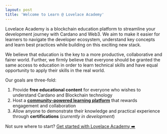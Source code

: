 ```yaml
---
layout: post
title: 'Welcome to Learn @ Lovelace Academy'
---
```


Lovelace Academy is a blockchain education platform to streamline your development journey with Cardano and Web3. We aim to make it easier for learners to navigate the developer ecosystem, understand key concepts and learn best practices while building on this exciting new stack.

We believe that education is the key to a more productive, collaborative and fairer world. Further, we firmly believe that everyone should be granted the same access to education in order to learn technical skills and have equal opportunity to apply their skills in the real world.

Our goals are three-fold:
 1. Provide **free educational content** for everyone who wishes to understand Cardano and Blockchain technology
 2. Host a [**community-powered learning platform**](https://discord.com/invite/cqQBvBpXzR) that rewards engagement and collaboration
 3. Allow anyone to demonstrate their knowledge and practical experience through **certifications** (_currently in development_)

Not sure where to start? [Get started with Lovelace Academy ➡️](https://learn.lovelace.academy/getting-started/why-cardano/)